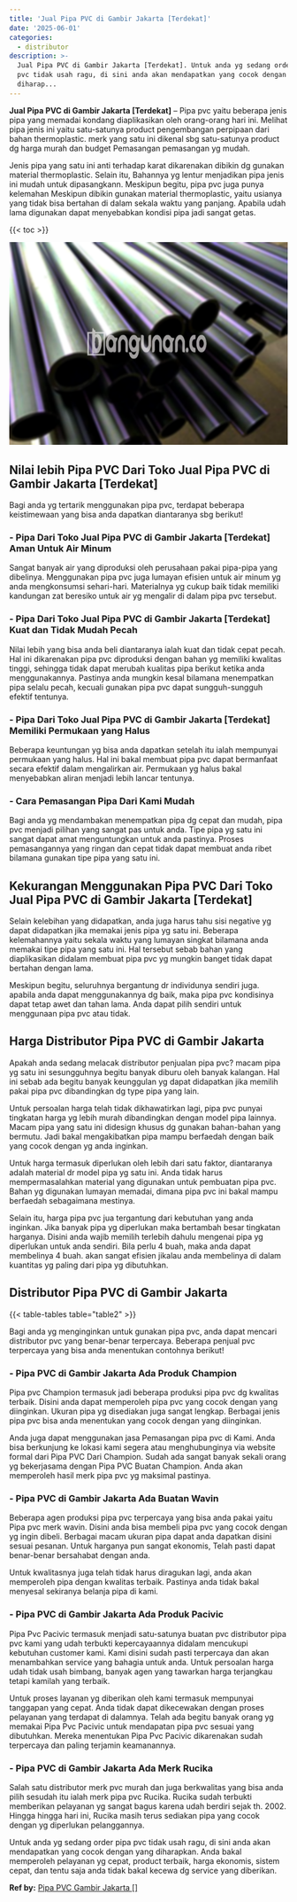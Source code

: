 ```yaml
---
title: 'Jual Pipa PVC di Gambir Jakarta [Terdekat]'
date: '2025-06-01'
categories:
  - distributor
description: >-
  Jual Pipa PVC di Gambir Jakarta [Terdekat]. Untuk anda yg sedang order pipa
  pvc tidak usah ragu, di sini anda akan mendapatkan yang cocok dengan yang
  diharap...
---
```


**Jual Pipa PVC di Gambir Jakarta \[Terdekat\]** – Pipa pvc yaitu beberapa jenis pipa yang memadai kondang diaplikasikan oleh orang-orang hari ini. Melihat pipa jenis ini yaitu satu-satunya product pengembangan perpipaan dari bahan thermoplastic. merk yang satu ini dikenal sbg satu-satunya product dg harga murah dan budget Pemasangan pemasangan yg mudah.

Jenis pipa yang satu ini anti terhadap karat dikarenakan dibikin dg gunakan material thermoplastic. Selain itu, Bahannya yg lentur menjadikan pipa jenis ini mudah untuk dipasangkann. Meskipun begitu, pipa pvc juga punya kelemahan Meskipun dibikin gunakan material thermoplastic, yaitu usianya yang tidak bisa bertahan di dalam sekala waktu yang panjang. Apabila udah lama digunakan dapat menyebabkan kondisi pipa jadi sangat getas.

{{< toc >}}

![Jual Pipa PVC di Gambir Jakarta [Terdekat]](/images/jaul-pipa-pvc-07.png)

## Nilai lebih Pipa PVC Dari Toko Jual Pipa PVC di Gambir Jakarta \[Terdekat\]

Bagi anda yg tertarik menggunakan pipa pvc, terdapat beberapa keistimewaan yang bisa anda dapatkan diantaranya sbg berikut!

### \- Pipa Dari Toko Jual Pipa PVC di Gambir Jakarta \[Terdekat\] Aman Untuk Air Minum

Sangat banyak air yang diproduksi oleh perusahaan pakai pipa-pipa yang dibelinya. Menggunakan pipa pvc juga lumayan efisien untuk air minum yg anda mengkonsumsi sehari-hari. Materialnya yg cukup baik tidak memiliki kandungan zat beresiko untuk air yg mengalir di dalam pipa pvc tersebut.

### \- Pipa Dari Toko Jual Pipa PVC di Gambir Jakarta \[Terdekat\] Kuat dan Tidak Mudah Pecah

Nilai lebih yang bisa anda beli diantaranya ialah kuat dan tidak cepat pecah. Hal ini dikarenakan pipa pvc diproduksi dengan bahan yg memiliki kwalitas tinggi, sehingga tidak dapat merubah kualitas pipa berikut ketika anda menggunakannya. Pastinya anda mungkin kesal bilamana menempatkan pipa selalu pecah, kecuali gunakan pipa pvc dapat sungguh-sungguh efektif tentunya.

### \- Pipa Dari Toko Jual Pipa PVC di Gambir Jakarta \[Terdekat\] Memiliki Permukaan yang Halus

Beberapa keuntungan yg bisa anda dapatkan setelah itu ialah mempunyai permukaan yang halus. Hal ini bakal membuat pipa pvc dapat bermanfaat secara efektif dalam mengalirkan air. Permukaan yg halus bakal menyebabkan aliran menjadi lebih lancar tentunya.

### \- Cara Pemasangan Pipa Dari Kami Mudah

Bagi anda yg mendambakan menempatkan pipa dg cepat dan mudah, pipa pvc menjadi pilihan yang sangat pas untuk anda. Tipe pipa yg satu ini sangat dapat amat menguntungkan untuk anda pastinya. Proses pemasangannya yang ringan dan cepat tidak dapat membuat anda ribet bilamana gunakan tipe pipa yang satu ini.

## Kekurangan Menggunakan Pipa PVC Dari Toko Jual Pipa PVC di Gambir Jakarta \[Terdekat\]

Selain kelebihan yang didapatkan, anda juga harus tahu sisi negative yg dapat didapatkan jika memakai jenis pipa yg satu ini. Beberapa kelemahannya yaitu sekala waktu yang lumayan singkat bilamana anda memakai tipe pipa yang satu ini. Hal tersebut sebab bahan yang diaplikasikan didalam membuat pipa pvc yg mungkin banget tidak dapat bertahan dengan lama.

Meskipun begitu, seluruhnya bergantung dr individunya sendiri juga. apabila anda dapat menggunakannya dg baik, maka pipa pvc kondisinya dapat tetap awet dan tahan lama. Anda dapat pilih sendiri untuk menggunaan pipa pvc atau tidak.

## Harga Distributor Pipa PVC di Gambir Jakarta

Apakah anda sedang melacak distributor penjualan pipa pvc? macam pipa yg satu ini sesungguhnya begitu banyak diburu oleh banyak kalangan. Hal ini sebab ada begitu banyak keunggulan yg dapat didapatkan jika memilih pakai pipa pvc dibandingkan dg type pipa yang lain.

Untuk persoalan harga telah tidak dikhawatirkan lagi, pipa pvc punyai tingkatan harga yg lebih murah dibandingkan dengan model pipa lainnya. Macam pipa yang satu ini didesign khusus dg gunakan bahan-bahan yang bermutu. Jadi bakal mengakibatkan pipa mampu berfaedah dengan baik yang cocok dengan yg anda inginkan.

Untuk harga termasuk diperlukan oleh lebih dari satu faktor, diantaranya adalah material dr model pipa yg satu ini. Anda tidak harus mempermasalahkan material yang digunakan untuk pembuatan pipa pvc. Bahan yg digunakan lumayan memadai, dimana pipa pvc ini bakal mampu berfaedah sebagaimana mestinya.

Selain itu, harga pipa pvc jua tergantung dari kebutuhan yang anda inginkan. Jika banyak pipa yg diperlukan maka bertambah besar tingkatan harganya. Disini anda wajib memilih terlebih dahulu mengenai pipa yg diperlukan untuk anda sendiri. Bila perlu 4 buah, maka anda dapat membelinya 4 buah. akan sangat efisien jikalau anda membelinya di dalam kuantitas yg paling dari pipa yg dibutuhkan.

## Distributor Pipa PVC di Gambir Jakarta

{{< table-tables table="table2" >}}

Bagi anda yg menginginkan untuk gunakan pipa pvc, anda dapat mencari distributor pvc yang benar-benar terpercaya. Beberapa penjual pvc terpercaya yang bisa anda menentukan contohnya berikut!

### \- Pipa PVC di Gambir Jakarta Ada Produk Champion

Pipa pvc Champion termasuk jadi beberapa produksi pipa pvc dg kwalitas terbaik. Disini anda dapat memperoleh pipa pvc yang cocok dengan yang diinginkan. Ukuran pipa yg disediakan juga sangat lengkap. Berbagai jenis pipa pvc bisa anda menentukan yang cocok dengan yang diinginkan.

Anda juga dapat menggunakan jasa Pemasangan pipa pvc di Kami. Anda bisa berkunjung ke lokasi kami segera atau menghubunginya via website formal dari Pipa PVC Dari Champion. Sudah ada sangat banyak sekali orang yg bekerjasama dengan Pipa PVC Buatan Champion. Anda akan memperoleh hasil merk pipa pvc yg maksimal pastinya.

### \- Pipa PVC di Gambir Jakarta Ada Buatan Wavin

Beberapa agen produksi pipa pvc terpercaya yang bisa anda pakai yaitu Pipa pvc merk wavin. Disini anda bisa membeli pipa pvc yang cocok dengan yg ingin dibeli. Berbagai macam ukuran pipa dapat anda dapatkan disini sesuai pesanan. Untuk harganya pun sangat ekonomis, Telah pasti dapat benar-benar bersahabat dengan anda.

Untuk kwalitasnya juga telah tidak harus diragukan lagi, anda akan memperoleh pipa dengan kwalitas terbaik. Pastinya anda tidak bakal menyesal sekiranya belanja pipa di kami.

### \- Pipa PVC di Gambir Jakarta Ada Produk Pacivic

Pipa Pvc Pacivic termasuk menjadi satu-satunya buatan pvc distributor pipa pvc kami yang udah terbukti kepercayaannya didalam mencukupi kebutuhan customer kami. Kami disini sudah pasti terpercaya dan akan menambahkan service yang bahagia untuk anda. Untuk persoalan harga udah tidak usah bimbang, banyak agen yang tawarkan harga terjangkau tetapi kamilah yang terbaik.

Untuk proses layanan yg diberikan oleh kami termasuk mempunyai tanggapan yang cepat. Anda tidak dapat dikecewakan dengan proses pelayanan yang terdapat di dalamnya. Telah ada begitu banyak orang yg memakai Pipa Pvc Pacivic untuk mendapatan pipa pvc sesuai yang dibutuhkan. Mereka menentukan Pipa Pvc Pacivic dikarenakan sudah terpercaya dan paling terjamin keamanannya.

### \- Pipa PVC di Gambir Jakarta Ada Merk Rucika

Salah satu distributor merk pvc murah dan juga berkwalitas yang bisa anda pilih sesudah itu ialah merk pipa pvc Rucika. Rucika sudah terbukti memberikan pelayanan yg sangat bagus karena udah berdiri sejak th. 2002. Hingga hingga hari ini, Rucika masih terus sediakan pipa yang cocok dengan yg diperlukan pelanggannya.

Untuk anda yg sedang order pipa pvc tidak usah ragu, di sini anda akan mendapatkan yang cocok dengan yang diharapkan. Anda bakal memperoleh pelayanan yg cepat, product terbaik, harga ekonomis, sistem cepat, dan tentu saja anda tidak bakal kecewa dg service yang diberikan.

**Ref by:** [Pipa PVC Gambir Jakarta []](https://id.wikipedia.org/wiki/Pipa)
